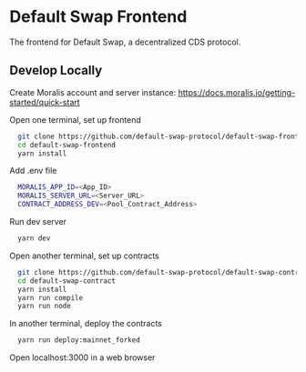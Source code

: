 # Default Swap Frontend

The frontend for Default Swap, a decentralized CDS protocol.

## Develop Locally

Create Moralis account and server instance: https://docs.moralis.io/getting-started/quick-start

Open one terminal, set up frontend

```bash
  git clone https://github.com/default-swap-protocol/default-swap-frontend
  cd default-swap-frontend
  yarn install
```

Add .env file
```bash
  MORALIS_APP_ID=<App_ID>
  MORALIS_SERVER_URL=<Server_URL>
  CONTRACT_ADDRESS_DEV=<Pool_Contract_Address>
```

Run dev server 
```bash
  yarn dev
```

Open another terminal, set up contracts

```bash
  git clone https://github.com/default-swap-protocol/default-swap-contract
  cd default-swap-contract
  yarn install
  yarn run compile
  yarn run node
```

In another terminal, deploy the contracts

```bash
  yarn run deploy:mainnet_forked
```

Open localhost:3000 in a web browser